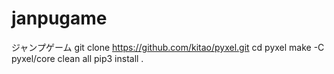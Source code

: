 # janpugame
ジャンプゲーム
git clone https://github.com/kitao/pyxel.git
cd pyxel
make -C pyxel/core clean all
pip3 install .
